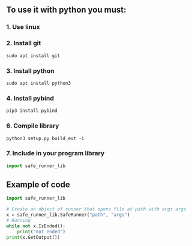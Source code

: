 ## To use it with python you must:
### 1. Use linux
### 2. Install git
```sudo apt install git```
### 3. Install python
```sudo apt install python3```
### 4. Install pybind
```pip3 install pybind```
### 6. Compile library
```python3 setup.py build_ext -i```
### 7. Include in your program library 
```python
import safe_runner_lib
```


## Example of code
```python
import safe_runner_lib

# Create an object of runner that opens file at path with args args
x = safe_runner_lib.SafeRunner("path", "args")
# Running 
while not x.IsEnded():
    print("not ended")
print(x.GetOutput())
```